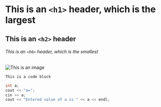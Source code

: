 # This is an `<h1>` header, which is the largest

## This is an `<h2>` header

###### This is an `<h6>` header, which is the smallest

![This is an image](https://octodex.github.com/images/yaktocat.png)

`This is a code block`

``` C++
int a;
cout << "a=";
cin >> a;
cout << "Entered value of a is " << a << endl;
```
